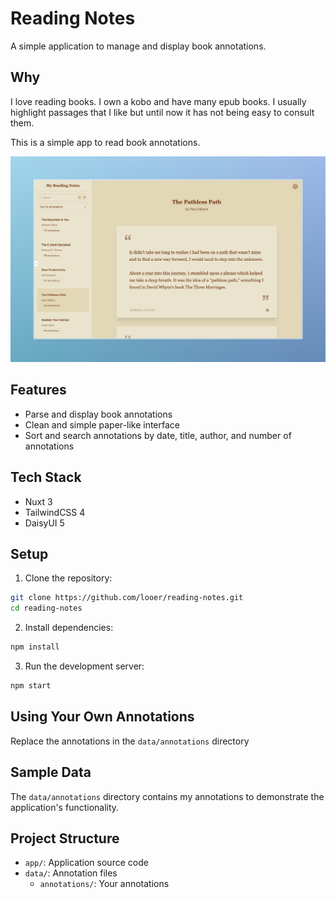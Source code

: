 # Reading Notes

A simple application to manage and display book annotations.

## Why

I love reading books. I own a kobo and have many epub books. I usually highlight passages that I like but until now it has not being easy to consult them.

This is a simple app to read book annotations.

![Screenshot](./public/ReadingNotes.jpeg)

## Features
- Parse and display book annotations
- Clean and simple paper-like interface
- Sort and search annotations by date, title, author, and number of annotations

## Tech Stack
- Nuxt 3
- TailwindCSS 4
- DaisyUI 5

## Setup

1. Clone the repository:
```bash
git clone https://github.com/looer/reading-notes.git
cd reading-notes
```

2. Install dependencies:
```bash
npm install
```

3. Run the development server:
```bash
npm start
```

## Using Your Own Annotations

Replace the annotations in the `data/annotations` directory

## Sample Data
The `data/annotations` directory contains my annotations to demonstrate the application's functionality.

## Project Structure
- `app/`: Application source code
- `data/`: Annotation files
  - `annotations/`: Your annotations 